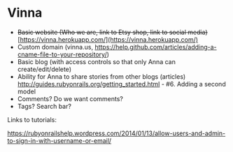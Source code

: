 Vinna
=====

* ~~Basic website (Who we are, link to Etsy shop, link to social media)~~ [https://vinna.herokuapp.com/](https://vinna.herokuapp.com/)
* Custom domain (vinna.us, https://help.github.com/articles/adding-a-cname-file-to-your-repository/)  
* Basic blog (with access controls so that only Anna can create/edit/delete)
* Ability for Anna to share stories from other blogs (articles) http://guides.rubyonrails.org/getting_started.html - #6. Adding a second model
* Comments? Do we want comments? 
* Tags? Search bar? 

Links to tutorials:

https://rubyonrailshelp.wordpress.com/2014/01/13/allow-users-and-admin-to-sign-in-with-username-or-email/
